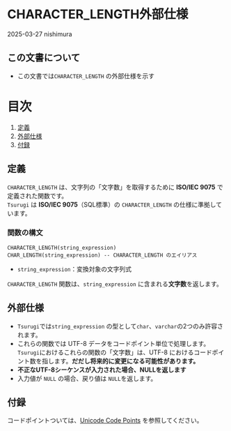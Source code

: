 # CHARACTER_LENGTH外部仕様

2025-03-27 nishimura

## この文書について

* この文書では`CHARACTER_LENGTH` の外部仕様を示す 

# 目次

1. [定義](#定義)
2. [外部仕様](#外部仕様)
3. [付録](#付録)

## 定義

`CHARACTER_LENGTH` は、文字列の「文字数」を取得するために **ISO/IEC 9075** で定義された関数です。  
`Tsurugi` は **ISO/IEC 9075**（SQL標準）の `CHARACTER_LENGTH` の仕様に準拠しています。  


### 関数の構文

```
CHARACTER_LENGTH(string_expression)
CHAR_LENGTH(string_expression) -- CHARACTER_LENGTH のエイリアス
```

* `string_expression`：変換対象の文字列式

`CHARACTER_LENGTH` 関数は、`string_expression` に含まれる**文字数**を返します。


## 外部仕様

* `Tsurugi`では`string_expression` の型として`char`、`varchar`の2つのみ許容されます。
* これらの関数では UTF-8 データをコードポイント単位で処理します。`Tsurugi`におけるこれらの関数の「文字数」は、UTF-8 におけるコードポイント数を指します。**だだし将来的に変更になる可能性があります。**
* **不正なUTF-8シーケンスが入力された場合、NULLを返します**
* 入力値が `NULL` の場合、戻り値は `NULL`を返します。

## 付録

コードポイントついては、[Unicode Code Points](https://unicode.org/glossary/#code_point) を参照してください。

